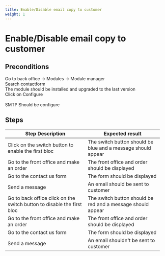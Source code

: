 ```yaml
---
title: Enable/Disable email copy to customer
weight: 1
---
```


# Enable/Disable email copy to customer

## Preconditions

Go to back office -> Modules -> Module manager<br />
Search contactform<br />
The module should be installed and upgraded to the last version<br />
Click on Configure<br />
<br />
SMTP Should be configure
## Steps
| Step Description | Expected result |
| ----- | ----- |
| Click on the switch button to enable the first bloc | The switch button should be blue and a message should appear |
| Go to the front office and make an order | The front office and order should be displayed |
| Go to the contact us form | The form should be displayed |
| Send a message  | An email should be sent to customer |
| Go to back office click on the switch button to disable the first bloc | The switch button should be red and a message should appear |
| Go to the front office and make an order | The front office and order should be displayed |
| Go to the contact us form | The form should be displayed |
| Send a message  | An email shouldn't be sent to customer |
